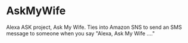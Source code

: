 # AskMyWife
Alexa ASK project, Ask My Wife. Ties into Amazon SNS to send an SMS message to someone when you say "Alexa, Ask My Wife ...."
